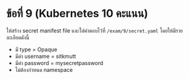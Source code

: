 # ข้อที่ 9 (Kubernetes 10 คะแนน)

ให้สร้าง secret manifest file และใส่คำตอบไว้ที่ `/exam/9/secret.yaml` โดยให้มีรายละเอียดดังนี้

* มี type = Opaque
* มีค่า username = sitkmutt
* มีค่า password = mysecretpassword
* ไม่ต้องกำหนด namespace